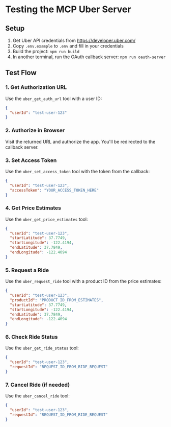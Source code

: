 # Testing the MCP Uber Server

## Setup

1. Get Uber API credentials from https://developer.uber.com/
2. Copy `.env.example` to `.env` and fill in your credentials
3. Build the project: `npm run build`
4. In another terminal, run the OAuth callback server: `npm run oauth-server`

## Test Flow

### 1. Get Authorization URL

Use the `uber_get_auth_url` tool with a user ID:
```json
{
  "userId": "test-user-123"
}
```

### 2. Authorize in Browser

Visit the returned URL and authorize the app. You'll be redirected to the callback server.

### 3. Set Access Token

Use the `uber_set_access_token` tool with the token from the callback:
```json
{
  "userId": "test-user-123",
  "accessToken": "YOUR_ACCESS_TOKEN_HERE"
}
```

### 4. Get Price Estimates

Use the `uber_get_price_estimates` tool:
```json
{
  "userId": "test-user-123",
  "startLatitude": 37.7749,
  "startLongitude": -122.4194,
  "endLatitude": 37.7849,
  "endLongitude": -122.4094
}
```

### 5. Request a Ride

Use the `uber_request_ride` tool with a product ID from the price estimates:
```json
{
  "userId": "test-user-123",
  "productId": "PRODUCT_ID_FROM_ESTIMATES",
  "startLatitude": 37.7749,
  "startLongitude": -122.4194,
  "endLatitude": 37.7849,
  "endLongitude": -122.4094
}
```

### 6. Check Ride Status

Use the `uber_get_ride_status` tool:
```json
{
  "userId": "test-user-123",
  "requestId": "REQUEST_ID_FROM_RIDE_REQUEST"
}
```

### 7. Cancel Ride (if needed)

Use the `uber_cancel_ride` tool:
```json
{
  "userId": "test-user-123",
  "requestId": "REQUEST_ID_FROM_RIDE_REQUEST"
}
```